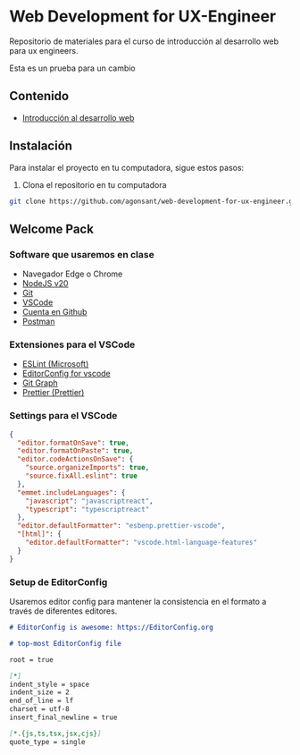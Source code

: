 # Web Development for UX-Engineer

Repositorio de materiales para el curso de introducción al desarrollo web para ux engineers.

Esta es un prueba para un cambio

## Contenido

- [Introducción al desarrollo web](./1-intro-sistema-control-versiones/)

## Instalación

Para instalar el proyecto en tu computadora, sigue estos pasos:

1. Clona el repositorio en tu computadora

```bash
git clone https://github.com/agonsant/web-development-for-ux-engineer.git
```

## Welcome Pack

### Software que usaremos en clase

- Navegador Edge o Chrome
- [NodeJS v20](https://nodejs.org/en)
- [Git](https://git-scm.com/)
- [VSCode](https://code.visualstudio.com/)
- [Cuenta en Github](https://github.com/)
- [Postman](https://www.postman.com/)

### Extensiones para el VSCode

- [ESLint (Microsoft)](https://marketplace.visualstudio.com/items?itemName=dbaeumer.vscode-eslint)
- [EditorConfig for vscode](https://marketplace.visualstudio.com/items?itemName=EditorConfig.EditorConfig)
- [Git Graph](https://marketplace.visualstudio.com/items?itemName=mhutchie.git-graph)
- [Prettier (Prettier)](https://marketplace.visualstudio.com/items?itemName=esbenp.prettier-vscode)

### Settings para el VSCode

```json
{
  "editor.formatOnSave": true,
  "editor.formatOnPaste": true,
  "editor.codeActionsOnSave": {
    "source.organizeImports": true,
    "source.fixAll.eslint": true
  },
  "emmet.includeLanguages": {
    "javascript": "javascriptreact",
    "typescript": "typescriptreact"
  },
  "editor.defaultFormatter": "esbenp.prettier-vscode",
  "[html]": {
    "editor.defaultFormatter": "vscode.html-language-features"
  }
}
```

### Setup de EditorConfig

Usaremos editor config para mantener la consistencia en el formato a través de diferentes editores.

```md
# EditorConfig is awesome: https://EditorConfig.org

# top-most EditorConfig file

root = true

[*]
indent_style = space
indent_size = 2
end_of_line = lf
charset = utf-8
insert_final_newline = true

[*.{js,ts,tsx,jsx,cjs}]
quote_type = single
```
